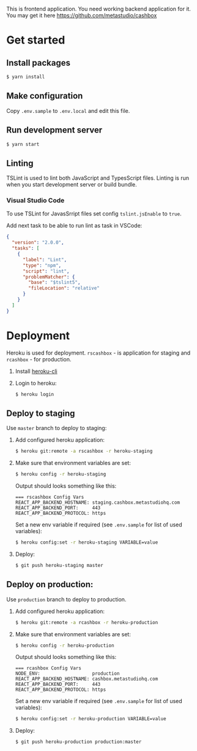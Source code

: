 This is frontend application. You need working backend application for it.
You may get it here https://github.com/metastudio/cashbox

# Get started

## Install packages

```sh
$ yarn install
```

## Make configuration

Copy `.env.sample` to `.env.local` and edit this file.

## Run development server

```sh
$ yarn start
```

## Linting

TSLint is used to lint both JavaScript and TypesScript files. Linting is run
when you start development server or build bundle.

### Visual Studio Code

To use TSLint for JavasSrript files set config `tslint.jsEnable` to `true`.

Add next task to be able to run lint as task in VSCode:
```json
{
  "version": "2.0.0",
  "tasks": [
    {
      "label": "Lint",
      "type": "npm",
      "script": "lint",
      "problemMatcher": {
        "base": "$tslint5",
        "fileLocation": "relative"
      }
    }
  ]
}
```

# Deployment

Heroku is used for deployment. `rscashbox` - is application for staging
and `rcashbox` - for production.

1. Install [heroku-cli](https://devcenter.heroku.com/articles/heroku-cli)

2. Login to heroku:
   ```sh
   $ heroku login
   ```

## Deploy to staging

Use `master` branch to deploy to staging:

1. Add configured heroku application:
   ```sh
   $ heroku git:remote -a rscashbox -r heroku-staging
   ```
2. Make sure that environment variables are set:
   ```sh
   $ heroku config -r heroku-staging
   ```
   Output should looks something like this:
   ```
   === rscashbox Config Vars
   REACT_APP_BACKEND_HOSTNAME: staging.cashbox.metastudiohq.com
   REACT_APP_BACKEND_PORT:     443
   REACT_APP_BACKEND_PROTOCOL: https
   ```
   Set a new env variable if required (see `.env.sample` for list of used variables):
   ```sh
   $ heroku config:set -r heroku-staging VARIABLE=value
   ```
3. Deploy:
   ```sh
   $ git push heroku-staging master
   ```

## Deploy on production:

Use `production` branch to deploy to production.

1. Add configured heroku application:
   ```sh
   $ heroku git:remote -a rcashbox -r heroku-production
   ```
2. Make sure that environment variables are set:
   ```sh
   $ heroku config -r heroku-production
   ```
   Output should looks something like this:
   ```
   === rcashbox Config Vars
   NODE_ENV:                   production
   REACT_APP_BACKEND_HOSTNAME: cashbox.metastudiohq.com
   REACT_APP_BACKEND_PORT:     443
   REACT_APP_BACKEND_PROTOCOL: https
   ```
   Set a new env variable if required (see `.env.sample` for list of used variables):
   ```sh
   $ heroku config:set -r heroku-production VARIABLE=value
   ```
3. Deploy:
   ```sh
   $ git push heroku-production production:master
   ```
